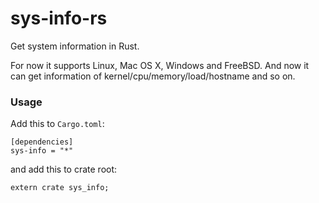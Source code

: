 # sys-info-rs

Get system information in Rust.

For now it supports Linux, Mac OS X, Windows and FreeBSD.
And now it can get information of kernel/cpu/memory/load/hostname and so on.

### Usage
Add this to `Cargo.toml`:

```
[dependencies]
sys-info = "*"
```

and add this to crate root:

```
extern crate sys_info;
```